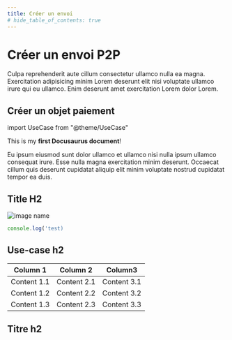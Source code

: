 ```yaml
---
title: Créer un envoi
# hide_table_of_contents: true
---
```


# Créer un envoi P2P

Culpa reprehenderit aute cillum consectetur ullamco nulla ea magna. Exercitation adipisicing minim Lorem deserunt elit nisi voluptate ullamco irure qui eu ullamco. Enim deserunt amet exercitation Lorem dolor Lorem.

## Créer un objet paiement

import UseCase from "@theme/UseCase"

<UseCase>

This is my **first Docusaurus document**!

Eu ipsum eiusmod sunt dolor ullamco et ullamco nisi nulla ipsum ullamco consequat irure. Esse nulla magna exercitation minim deserunt. Occaecat cillum quis deserunt cupidatat aliquip elit minim voluptate nostrud cupidatat tempor ea duis.

</UseCase>

## Title H2

![image name](/img/docusaurus.png)

```jsx
console.log('test)
```

## Use-case h2

| Column 1    | Column 2    | Column3     |
| ----------- | ----------- | ----------- |
| Content 1.1 | Content 2.1 | Content 3.1 |
| Content 1.2 | Content 2.2 | Content 3.2 |
| Content 1.3 | Content 2.3 | Content 3.3 |

## Titre h2
